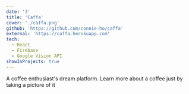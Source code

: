 ```yaml
---
date: '3'
title: 'Caffa'
cover: './caffa.png'
github: 'https://github.com/connie-ho/caffa'
external: 'https://caffa.herokuapp.com'
tech:
  - React
  - Firebase
  - Google Vision API
showInProjects: true
---
```


A coffee enthusiast's dream platform. Learn more about a coffee just by taking a picture of it
